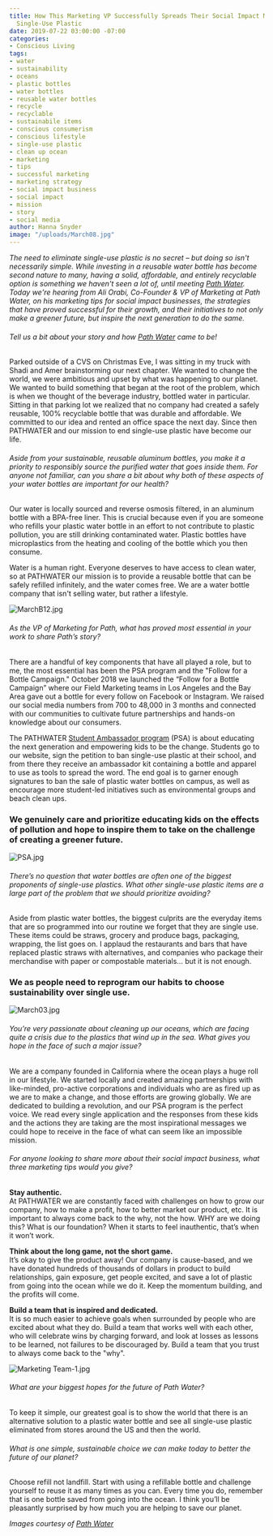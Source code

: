 ```yaml
---
title: How This Marketing VP Successfully Spreads Their Social Impact Mission to Eliminate
  Single-Use Plastic
date: 2019-07-22 03:00:00 -07:00
categories:
- Conscious Living
tags:
- water
- sustainability
- oceans
- plastic bottles
- water bottles
- reusable water bottles
- recycle
- recyclable
- sustainabile items
- conscious consumerism
- conscious lifestyle
- single-use plastic
- clean up ocean
- marketing
- tips
- successful marketing
- marketing strategy
- social impact business
- social impact
- mission
- story
- social media
author: Hanna Snyder
image: "/uploads/March08.jpg"
---
```


_The need to eliminate single-use plastic is no secret – but doing so isn't necessarily simple. While investing in a reusable water bottle has become second nature to many, having a solid, affordable, and entirely recyclable option is something we haven't seen a lot of, until meeting [Path Water](https://drinkpathwater.com/). Today we're hearing from Ali Orabi, Co-Founder & VP of Marketing at Path Water, on his marketing tips for social impact businesses, the strategies that have proved successful for their growth, and their initiatives to not only make a greener future, but inspire the next generation to do the same._

###### Tell us a bit about your story and how [Path Water](https://drinkpathwater.com/) came to be!
 
Parked outside of a CVS on Christmas Eve, I was sitting in my truck with Shadi and Amer brainstorming our next chapter. We wanted to change the world, we were ambitious and upset by what was happening to our planet. We wanted to build something that began at the root of the problem, which is when we thought of the beverage industry, bottled water in particular. Sitting in that parking lot we realized that no company had created a safely reusable, 100% recyclable bottle that was durable and affordable. We committed to our idea and rented an office space the next day. Since then PATHWATER and our mission to end single-use plastic have become our life. 
 
###### Aside from your sustainable, reusable aluminum bottles, you make it a priority to responsibly source the purified water that goes inside them. For anyone not familiar, can you share a bit about why both of these aspects of your water bottles are important for our health?
 
Our water is locally sourced and reverse osmosis filtered, in an aluminum bottle with a BPA-free liner. This is crucial because even if you are someone who refills your plastic water bottle in an effort to not contribute to plastic pollution, you are still drinking contaminated water. Plastic bottles have microplastics  from the heating and cooling of the bottle which you then consume. 

Water is a human right. Everyone deserves to have access to clean water, so at PATHWATER our mission is to provide a reusable bottle that can be safely refilled infinitely, and the water comes free.  We are a water bottle company that isn't selling water, but rather a lifestyle. 

![MarchB12.jpg](/uploads/MarchB12.jpg)
 
###### As the VP of Marketing for Path, what has proved most essential in your work to share Path’s story?
 
There are a handful of key components that have all played a role, but to me, the most essential has been the PSA program and the "Follow for a Bottle Campaign." October 2018 we launched the “Follow for a Bottle Campaign” where our Field Marketing teams in Los Angeles and the Bay Area gave out a bottle for every follow on Facebook or Instagram. We raised our social media numbers from 700 to 48,000 in 3 months and connected with our communities to cultivate future partnerships and hands-on knowledge about our consumers.

The PATHWATER [Student Ambassador program](https://drinkpathwater.com/pages/psa) (PSA) is about educating the next generation and empowering kids to be the change. Students go to our website, sign the petition to ban single-use plastic at their school, and from there they receive an ambassador kit containing a bottle and apparel to use as tools to spread the word.
The end goal is to garner enough signatures to ban the sale of plastic water bottles on campus, as well as encourage more student-led initiatives such as environmental groups and beach clean ups. 

### We genuinely care and prioritize educating kids on the effects of pollution and hope to inspire them to take on the challenge of creating a greener future. 

![PSA.jpg](/uploads/PSA.jpg)

###### There’s no question that water bottles are often one of the biggest proponents of single-use plastics. What other single-use plastic items are a large part of the problem that we should prioritize avoiding? 
 
Aside from plastic water bottles, the biggest culprits are the everyday items that are so programmed into our routine we forget that they are single use. These items could be straws, grocery and produce bags, packaging, wrapping, the list goes on. I applaud the restaurants and bars that have replaced plastic straws with alternatives, and companies who package their merchandise with paper or compostable materials… but it is not enough. 

### We as people need to reprogram our habits to choose sustainability over single use.

![March03.jpg](/uploads/March03.jpg)
 
###### You’re very passionate about cleaning up our oceans, which are facing quite a crisis due to the plastics that wind up in the sea. What gives you hope in the face of such a major issue? 
 
We are a company founded in California where the ocean plays a huge roll in our lifestyle. We started locally and created amazing partnerships with like-minded, pro-active corporations and individuals who are as fired up as we are to make a change, and those efforts are growing globally. We are dedicated to building a revolution, and our PSA program is the perfect voice. We read every single application and the responses from these kids and the actions they are taking are the most inspirational messages we could hope to receive in the face of what can seem like an impossible mission. 
 
###### For anyone looking to share more about their social impact business, what three marketing tips would you give?
 
**Stay authentic.**  
At PATHWATER we are constantly faced with challenges on how to grow our company, how to make a profit, how to better market our product, etc. It is important to always come back to the why, not the how. WHY are we doing this? What is our foundation? When it starts to feel inauthentic, that’s when it won’t work.
 
**Think about the long game, not the short game.**   
It’s okay to give the product away! Our company is cause-based, and we have donated hundreds of thousands of dollars in product to build relationships, gain exposure, get people excited, and save a lot of plastic from going into the ocean while we do it. Keep the momentum building, and the profits will come. 
 
**Build a team that is inspired and dedicated.**   
It is so much easier to achieve goals when surrounded by people who are excited about what they do. Build a team that works well with each other, who will celebrate wins by charging forward, and look at losses as lessons to be learned, not failures to be discouraged by. Build a team that you trust to always come back to the "why". 

![Marketing Team-1.jpg](/uploads/Marketing%20Team-1.jpg)
 
###### What are your biggest hopes for the future of Path Water?
 
To keep it simple, our greatest goal is to show the world that there is an alternative solution to a plastic water bottle and see all single-use plastic eliminated from stores around the US and then the world. 
 
###### What is one simple, sustainable choice we can make today to better the future of our planet?
 
Choose refill not landfill. Start with using a refillable bottle and challenge yourself to reuse it as many times as you can. Every time you do, remember that is one bottle saved from going into the ocean. I think you’ll be pleasantly surprised by how much you are helping to save our planet.

_Images courtesy of [Path Water](https://drinkpathwater.com/)_
